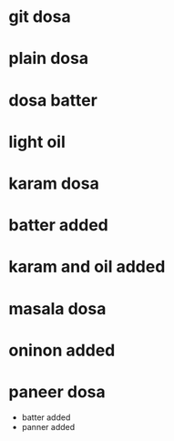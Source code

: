 # git dosa
# plain dosa
# dosa batter
# light oil

# karam dosa
# batter added 
# karam and oil added

# masala dosa 
# oninon added

# paneer dosa
* batter added
* panner added